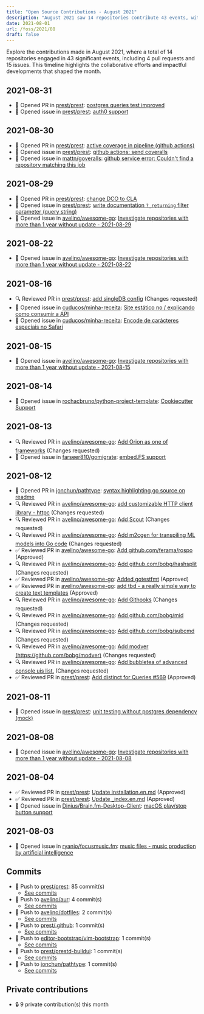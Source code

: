 ```yaml
---
title: "Open Source Contributions - August 2021"
description: "August 2021 saw 14 repositories contribute 43 events, with 4 pull requests and 15 issues, showcasing a vibrant month of collaboration and development."
date: 2021-08-01
url: /foss/2021/08
draft: false
---
```


Explore the contributions made in August 2021, where a total of 14 repositories engaged in 43 significant events, including 4 pull requests and 15 issues. This timeline highlights the collaborative efforts and impactful developments that shaped the month.

## 2021-08-31

- 🔀 Opened PR in [prest/prest](https://github.com/prest/prest): [postgres queries test improved](https://github.com/prest/prest/pull/594)
- 🐛 Opened issue in [prest/prest](https://github.com/prest/prest): [auth0 support](https://github.com/prest/prest/issues/595)

## 2021-08-30

- 🔀 Opened PR in [prest/prest](https://github.com/prest/prest): [active coverage in pipeline (github actions)](https://github.com/prest/prest/pull/592)
- 🐛 Opened issue in [prest/prest](https://github.com/prest/prest): [github actions: send coveralls](https://github.com/prest/prest/issues/593)
- 🐛 Opened issue in [mattn/goveralls](https://github.com/mattn/goveralls): [github service error: Couldn't find a repository matching this job](https://github.com/mattn/goveralls/issues/203)

## 2021-08-29

- 🔀 Opened PR in [prest/prest](https://github.com/prest/prest): [change DCO to CLA](https://github.com/prest/prest/pull/589)
- 🐛 Opened issue in [prest/prest](https://github.com/prest/prest): [write documentation `?_returning` filter parameter (query string)](https://github.com/prest/prest/issues/591)
- 🐛 Opened issue in [avelino/awesome-go](https://github.com/avelino/awesome-go): [Investigate repositories with more than 1 year without update - 2021-08-29](https://github.com/avelino/awesome-go/issues/3724)

## 2021-08-22

- 🐛 Opened issue in [avelino/awesome-go](https://github.com/avelino/awesome-go): [Investigate repositories with more than 1 year without update - 2021-08-22](https://github.com/avelino/awesome-go/issues/3713)

## 2021-08-16

- 🔍 Reviewed PR in [prest/prest](https://github.com/prest/prest): [add singleDB config](https://github.com/prest/prest/pull/584#pullrequestreview-730970776) (Changes requested)
- 🐛 Opened issue in [cuducos/minha-receita](https://github.com/cuducos/minha-receita): [Site estático no / explicando como consumir a API](https://github.com/cuducos/minha-receita/issues/42)
- 🐛 Opened issue in [cuducos/minha-receita](https://github.com/cuducos/minha-receita): [Encode de carácteres especiais no Safari](https://github.com/cuducos/minha-receita/issues/41)

## 2021-08-15

- 🐛 Opened issue in [avelino/awesome-go](https://github.com/avelino/awesome-go): [Investigate repositories with more than 1 year without update - 2021-08-15](https://github.com/avelino/awesome-go/issues/3708)

## 2021-08-14

- 🐛 Opened issue in [rochacbruno/python-project-template](https://github.com/rochacbruno/python-project-template): [Cookiecutter Support ](https://github.com/rochacbruno/python-project-template/issues/1)

## 2021-08-13

- 🔍 Reviewed PR in [avelino/awesome-go](https://github.com/avelino/awesome-go): [Add Orion as one of frameworks](https://github.com/avelino/awesome-go/pull/3665#pullrequestreview-729787937) (Changes requested)
- 🐛 Opened issue in [farseer810/gomigrate](https://github.com/farseer810/gomigrate): [embed.FS support](https://github.com/farseer810/gomigrate/issues/1)

## 2021-08-12

- 🔀 Opened PR in [jonchun/pathtype](https://github.com/jonchun/pathtype): [syntax highlighting go source on readme](https://github.com/jonchun/pathtype/pull/1)
- 🔍 Reviewed PR in [avelino/awesome-go](https://github.com/avelino/awesome-go): [add customizable HTTP client library - httpc](https://github.com/avelino/awesome-go/pull/3700#pullrequestreview-728470543) (Changes requested)
- 🔍 Reviewed PR in [avelino/awesome-go](https://github.com/avelino/awesome-go): [Add Scout](https://github.com/avelino/awesome-go/pull/3698#pullrequestreview-728469600) (Changes requested)
- 🔍 Reviewed PR in [avelino/awesome-go](https://github.com/avelino/awesome-go): [Add m2cgen for transpiling ML models into Go code](https://github.com/avelino/awesome-go/pull/3692#pullrequestreview-728465303) (Changes requested)
- ✅ Reviewed PR in [avelino/awesome-go](https://github.com/avelino/awesome-go): [Add github.com/ferama/rospo](https://github.com/avelino/awesome-go/pull/3689#pullrequestreview-728460504) (Approved)
- 🔍 Reviewed PR in [avelino/awesome-go](https://github.com/avelino/awesome-go): [Add github.com/bobg/hashsplit](https://github.com/avelino/awesome-go/pull/3684#pullrequestreview-728453063) (Changes requested)
- ✅ Reviewed PR in [avelino/awesome-go](https://github.com/avelino/awesome-go): [Added gotestfmt](https://github.com/avelino/awesome-go/pull/3681#pullrequestreview-728451838) (Approved)
- ✅ Reviewed PR in [avelino/awesome-go](https://github.com/avelino/awesome-go): [add tbd - a really simple way to create text templates](https://github.com/avelino/awesome-go/pull/3679#pullrequestreview-728439254) (Approved)
- 🔍 Reviewed PR in [avelino/awesome-go](https://github.com/avelino/awesome-go): [Add Githooks](https://github.com/avelino/awesome-go/pull/3676#pullrequestreview-728437155) (Changes requested)
- 🔍 Reviewed PR in [avelino/awesome-go](https://github.com/avelino/awesome-go): [Add github.com/bobg/mid](https://github.com/avelino/awesome-go/pull/3675#pullrequestreview-728435166) (Changes requested)
- 🔍 Reviewed PR in [avelino/awesome-go](https://github.com/avelino/awesome-go): [Add github.com/bobg/subcmd](https://github.com/avelino/awesome-go/pull/3674#pullrequestreview-728433620) (Changes requested)
- 🔍 Reviewed PR in [avelino/awesome-go](https://github.com/avelino/awesome-go): [Add modver (https://github.com/bobg/modver)](https://github.com/avelino/awesome-go/pull/3673#pullrequestreview-728429227) (Changes requested)
- 🔍 Reviewed PR in [avelino/awesome-go](https://github.com/avelino/awesome-go): [Add bubbletea of advanced console uis list.](https://github.com/avelino/awesome-go/pull/3671#pullrequestreview-728426927) (Changes requested)
- ✅ Reviewed PR in [prest/prest](https://github.com/prest/prest): [Add distinct for Queries #569](https://github.com/prest/prest/pull/576#pullrequestreview-728719209) (Approved)

## 2021-08-11

- 🐛 Opened issue in [prest/prest](https://github.com/prest/prest): [unit testing without postgres dependency (mock)](https://github.com/prest/prest/issues/579)

## 2021-08-08

- 🐛 Opened issue in [avelino/awesome-go](https://github.com/avelino/awesome-go): [Investigate repositories with more than 1 year without update - 2021-08-08](https://github.com/avelino/awesome-go/issues/3696)

## 2021-08-04

- ✅ Reviewed PR in [prest/prest](https://github.com/prest/prest): [Update installation.en.md](https://github.com/prest/prest/pull/574#pullrequestreview-722517757) (Approved)
- ✅ Reviewed PR in [prest/prest](https://github.com/prest/prest): [Update _index.en.md](https://github.com/prest/prest/pull/575#pullrequestreview-722517134) (Approved)
- 🐛 Opened issue in [Dinius/Brain.fm-Desktop-Client](https://github.com/Dinius/Brain.fm-Desktop-Client): [macOS play/stop button support](https://github.com/Dinius/Brain.fm-Desktop-Client/issues/28)

## 2021-08-03

- 🐛 Opened issue in [ryanio/focusmusic.fm](https://github.com/ryanio/focusmusic.fm): [music files - music production by artificial intelligence](https://github.com/ryanio/focusmusic.fm/issues/24)

## Commits

- 🔨 Push to [prest/prest](https://github.com/prest/prest): 85 commit(s)
  - [See commits](https://github.com/prest/prest/commits?author=avelino&since=2021-08-01T00:00:00Z&until=2021-08-31T23:59:59Z)
- 🔨 Push to [avelino/aur](https://github.com/avelino/aur): 4 commit(s)
  - [See commits](https://github.com/avelino/aur/commits?author=avelino&since=2021-08-01T00:00:00Z&until=2021-08-31T23:59:59Z)
- 🔨 Push to [avelino/dotfiles](https://github.com/avelino/dotfiles): 2 commit(s)
  - [See commits](https://github.com/avelino/dotfiles/commits?author=avelino&since=2021-08-01T00:00:00Z&until=2021-08-31T23:59:59Z)
- 🔨 Push to [prest/.github](https://github.com/prest/.github): 1 commit(s)
  - [See commits](https://github.com/prest/.github/commits?author=avelino&since=2021-08-01T00:00:00Z&until=2021-08-31T23:59:59Z)
- 🔨 Push to [editor-bootstrap/vim-bootstrap](https://github.com/editor-bootstrap/vim-bootstrap): 1 commit(s)
  - [See commits](https://github.com/editor-bootstrap/vim-bootstrap/commits?author=avelino&since=2021-08-01T00:00:00Z&until=2021-08-31T23:59:59Z)
- 🔨 Push to [prest/prestd-buildui](https://github.com/prest/prestd-buildui): 1 commit(s)
  - [See commits](https://github.com/prest/prestd-buildui/commits?author=avelino&since=2021-08-01T00:00:00Z&until=2021-08-31T23:59:59Z)
- 🔨 Push to [jonchun/pathtype](https://github.com/jonchun/pathtype): 1 commit(s)
  - [See commits](https://github.com/jonchun/pathtype/commits?author=avelino&since=2021-08-01T00:00:00Z&until=2021-08-31T23:59:59Z)

## Private contributions

- 🔒 9 private contribution(s) this month

